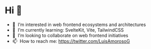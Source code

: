 # Hi 👋

- 👀 &nbsp;I’m interested in web frontend ecosystems and architectures
- 🌱 &nbsp;I’m currently learning: SvelteKit, Vite, TailwindCSS
- 💞️ &nbsp;I’m looking to collaborate on web frontend initiatives
- 📫 &nbsp;How to reach me: https://twitter.com/LuisAmorosoG

<!---
luisamoroso/luisamoroso is a ✨ special ✨ repository because its `README.md` (this file) appears on your GitHub profile.
You can click the Preview link to take a look at your changes.
--->
